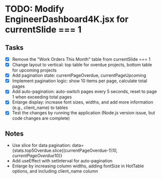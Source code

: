 # TODO: Modify EngineerDashboard4K.jsx for currentSlide === 1

## Tasks

- [x] Remove the "Work Orders This Month" table from currentSlide === 1
- [x] Change layout to vertical: top table for overdue projects, bottom table for upcoming projects
- [x] Add pagination state: currentPageOverdue, currentPageUpcoming
- [x] Implement pagination logic: show 10 items per page, calculate total pages
- [x] Add auto-pagination: auto-switch pages every 5 seconds, reset to page 1 when exceeding total pages
- [x] Enlarge display: increase font sizes, widths, and add more information (e.g., client_name) to tables
- [x] Test the changes by running the application (Node.js version issue, but code changes are complete)

## Notes

- Use slice for data pagination: data={stats.top5Overdue.slice((currentPageOverdue-1)*10, currentPageOverdue*10)}
- Add useEffect with setInterval for auto-pagination
- Enlarge by increasing column widths, adding fontSize in HotTable options, and including client_name column

